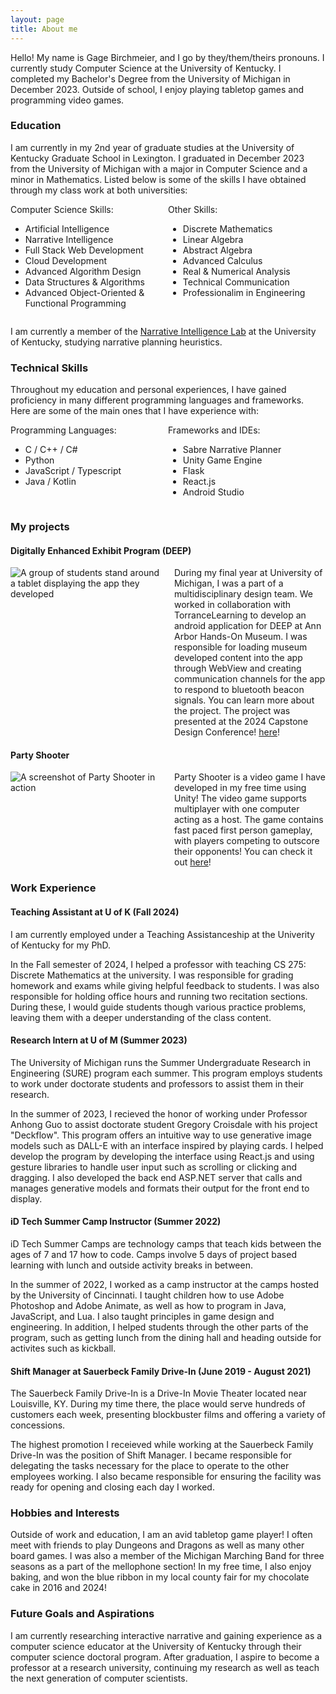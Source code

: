 ```yaml
---
layout: page
title: About me
---
```



Hello! My name is Gage Birchmeier, and I go by they/them/theirs pronouns. I currently study Computer Science at the University of Kentucky. I completed my Bachelor's Degree from the University of Michigan in December 2023. Outside of school, I enjoy playing tabletop games and programming video games.

### Education

I am currently in my 2nd year of graduate studies at the University of Kentucky Graduate School in Lexington. I graduated in December 2023 from the University of Michigan with a major in Computer Science and a minor in Mathematics. Listed below is some of the skills I have obtained through my class work at both universities:

<div style="display: flex;">
  <div style="flex: 1;">
    Computer Science Skills:
    <ul>
      <li>Artificial Intelligence</li>
      <li>Narrative Intelligence</li>
      <li>Full Stack Web Development</li>
      <li>Cloud Development</li>
      <li>Advanced Algorithm Design</li>
      <li>Data Structures & Algorithms</li>
      <li>Advanced Object-Oriented & Functional Programming</li>
    </ul>
  </div>
  <div style="flex: 1;">
    Other Skills:
    <ul>
      <li>Discrete Mathematics</li>
      <li>Linear Algebra</li>
      <li>Abstract Algebra</li>
      <li>Advanced Calculus</li>
      <li>Real & Numerical Analysis</li>
      <li>Technical Communication</li>
      <li>Professionalim in Engineering</li>
    </ul>
  </div>
</div>

I am currently a member of the [Narrative Intelligence Lab](http://cs.uky.edu/~sgware/) at the University of Kentucky, studying narrative planning heuristics.

### Technical Skills
Throughout my education and personal experiences, I have gained proficiency in many different programming languages and frameworks. Here are some of the main ones that I have experience with:

<div style="display: flex;">
  <div style="flex: 1;">
    Programming Languages:
    <ul>
      <li>C / C++ / C#</li>
      <li>Python</li>
      <li>JavaScript / Typescript</li>
      <li>Java / Kotlin</li>
    </ul>
  </div>
  <div style="flex: 1;">
    Frameworks and IDEs:
    <ul>
      <li>Sabre Narrative Planner</li>
      <li>Unity Game Engine</li>
      <li>Flask</li>
      <li>React.js</li>
      <li>Android Studio</li>
    </ul>
  </div>
</div>

### My projects

#### Digitally Enhanced Exhibit Program (DEEP)
<div style="display: flex;">
  <div style="flex: 1; padding-right: 10px">
    <img src="https://i.ibb.co/JKmvFxB/MDP.jpg" alt="A group of students stand around a tablet displaying the app they developed">
  </div>
  <div style="flex: 1; padding-left: 10px">
    During my final year at University of Michigan, I was a part of a multidisciplinary design team. We worked in collaboration with TorranceLearning to develop an android application for DEEP at Ann Arbor Hands-On Museum. I was responsible for loading museum developed content into the app through WebView and creating communication channels for the app to respond to bluetooth beacon signals. You can learn more about the project. The project was presented at the 2024 Capstone Design Conference! <a href="https://mdp.engin.umich.edu/sponsor_teams/aahom-23/">here</a>!
  </div>
</div>

#### Party Shooter
<div style="display: flex;">
  <div style="flex: 1; padding-right: 10px">
    <img src="https://i.ibb.co/nDJcCK4/Screenshot-from-2023-05-21-23-00-23.png" alt="A screenshot of Party Shooter in action">
  </div>
  <div style="flex: 1; padding-left: 10px">
    Party Shooter is a video game I have developed in my free time using Unity! The video game supports multiplayer with one computer acting as a host. The game contains fast paced first person gameplay, with players competing to outscore their opponents! You can check it out <a href="https://gsbirch.github.io/partyshooter">here</a>!
  </div>
</div>

### Work Experience

#### Teaching Assistant at U of K (Fall 2024)

I am currently employed under a Teaching Assistanceship at the Univerity of Kentucky for my PhD. 

In the Fall semester of 2024, I helped a professor with teaching CS 275: Discrete Mathematics at the university. I was responsible for grading homework and exams while giving helpful feedback to students. I was also responsible for holding office hours and running two recitation sections. During these, I would guide students though various practice problems, leaving them with a deeper understanding of the class content.

#### Research Intern at U of M (Summer 2023)

The University of Michigan runs the Summer Undergraduate Research in Engineering (SURE) program each summer. This program employs students to work under doctorate students and professors to assist them in their research.  

In the summer of 2023, I recieved the honor of working under Professor Anhong Guo to assist doctorate student Gregory Croisdale with his project "Deckflow". This program offers an intuitive way to use generative image models such as DALL-E with an interface inspired by playing cards. I helped develop the program by developing the interface using React.js and using gesture libraries to handle user input such as scrolling or clicking and dragging. I also developed the back end ASP.NET server that calls and manages generative models and formats their output for the front end to display.

#### iD Tech Summer Camp Instructor (Summer 2022)

iD Tech Summer Camps are technology camps that teach kids between the ages of 7 and 17 how to code. Camps involve 5 days of project based learning with lunch and outside activity breaks in between.

In the summer of 2022, I worked as a camp instructor at the camps hosted by the University of Cincinnati. I taught children how to use Adobe Photoshop and Adobe Animate, as well as how to program in Java, JavaScript, and Lua. I also taught principles in game design and engineering. In addition, I helped students through the other parts of the program, such as getting lunch from the dining hall and heading outside for activites such as kickball.

#### Shift Manager at Sauerbeck Family Drive-In (June 2019 - August 2021)

The Sauerbeck Family Drive-In is a Drive-In Movie Theater located near Louisville, KY. During my time there, the place would serve hundreds of customers each week, presenting blockbuster films and offering a variety of concessions.

The highest promotion I receieved while working at the Sauerbeck Family Drive-In was the position of Shift Manager. I became responsible for delegating the tasks necessary for the place to operate to the other employees working. I also became responsible for ensuring the facility was ready for opening and closing each day I worked.

### Hobbies and Interests
Outside of work and education, I am an avid tabletop game player! I often meet with friends to play Dungeons and Dragons as well as many other board games. I was also a member of the Michigan Marching Band for three seasons as a part of the mellophone section! In my free time, I also enjoy baking, and won the blue ribbon in my local county fair for my chocolate cake in 2016 and 2024!

### Future Goals and Aspirations
I am currently researching interactive narrative and gaining experience as a computer science educator at the University of Kentucky through their computer science doctoral program. After graduation, I aspire to become a professor at a research university, continuing my research as well as teach the next generation of computer scientists.